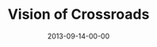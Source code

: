 ---
layout: message
category: message
series: "Go Forth"
title: "Vision of Crossroads"
date: 2013-09-14-00-00
message_id: 811
---